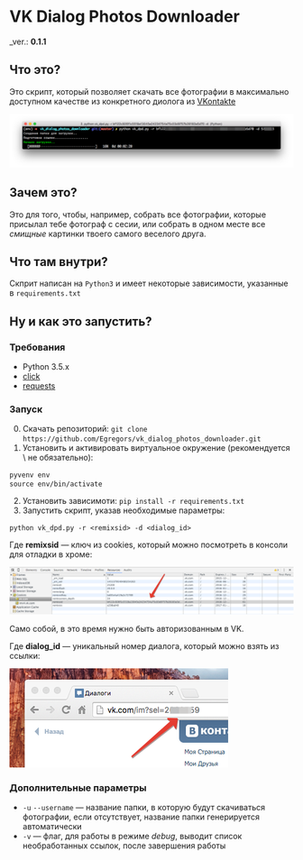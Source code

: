 VK Dialog Photos Downloader
===========================

_ver.: **0.1.1**

## Что это?

Это скрипт, который позволяет скачать все фотографии в максимально доступном
качестве из конкретного диолога из [VKontakte](http://vk.com)

![vk_dpd_2](https://raw.githubusercontent.com/Egregors/vk_dialog_photos_downloader/master/docs/img/vk_dpd_2.png)

## Зачем это?

Это для того, чтобы, например, собрать все фотографии, которые присылал тебе фотограф с сесии,
или собрать в одном месте все _смищные_ картинки твоего самого веселого друга.

## Что там внутри?

Скприт написан на `Python3` и имеет некоторые зависимости, указанные в `requirements.txt`

## Ну и как это запустить?
### Требования

* Python 3.5.x
* [click](http://click.pocoo.org/5/)
* [requests](http://docs.python-requests.org/en/latest/)

### Запуск

0. Скачать репозиторий: `git clone https://github.com/Egregors/vk_dialog_photos_downloader.git`
1. Установить и активировать виртуальное окружение (рекомендуется \ не обязательно):
```
pyvenv env
source env/bin/activate
```
2. Установить зависимоти: `pip install -r requirements.txt`
3. Запустить скрипт, указав необходимые параметры:
```
python vk_dpd.py -r <remixsid> -d <dialog_id>
```

Где **remixsid** — ключ из cookies, который можно посмотреть в консоли для отладки в хроме:

![vk_dpd_0](https://raw.githubusercontent.com/Egregors/vk_dialog_photos_downloader/master/docs/img/vk_dpd_0.png)

Само собой, в это время нужно быть авторизованным в VK.

Где **dialog_id** — уникальный номер диалога, который можно взять из ссылки:

![vk_dpd_1](https://raw.githubusercontent.com/Egregors/vk_dialog_photos_downloader/master/docs/img/vk_dpd_1.png)

### Дополнительные параметры

* `-u` `--username` — название папки, в которую будут скачиваться фотографии, если отсутствует,
название папки генерируется автоматически
* `-v` — флаг, для работы в режиме _debug_, выводит список необработанных ссылок, после завершения
работы